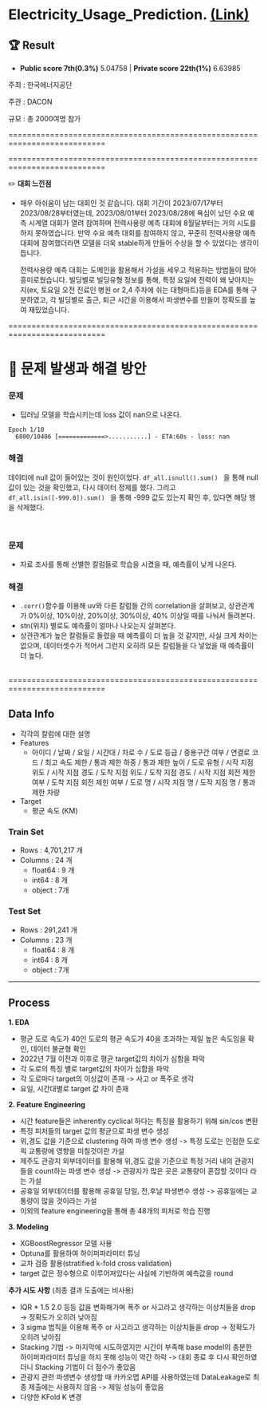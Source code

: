 # Electricity_Usage_Prediction. [(Link)](https://dacon.io/competitions/official/236125/leaderboard)

## 🏆 Result
- **Public score 7th(0.3%)** 5.04758 | **Private score 22th(1%)** 6.63985



주최 : 한국에너지공단

주관 : DACON

규모 : 총 2000여명 참가

===========================================================================



===========================================================================
  
  

  

✏️
**대회 느낀점**
 - 매우 아쉬움이 남는 대회인 것 같습니다. 대회 기간이 2023/07/17부터 2023/08/28부터였는데, 2023/08/01부터 2023/08/28에 욕심이 났던 수요 예측 시계열 대회가 열려 참여하며 전력사용량 예측 대회에 8월달부터는 거의 시도를 하지 못하였습니다.
   만약 수요 예측 대회를 참여하지 않고, 꾸준히 전력사용량 예측 대회에 참여했더라면 모델을 더욱 stable하게 만들어 수상을 할 수 있었다는 생각이 듭니다.

   전력사용량 예측 대회는 도메인을 활용해서 가설을 세우고 적용하는 방법들이 많아 흥미로웠습니다. 빌딩별로 빌딩유형 정보를 통해, 특정 요일에 전력이 왜 낮아지는지(ex, 토요일 오전 진료인 병원 or 2,4 주차에 쉬는 대형마트)등을 EDA를 통해 구분하였고, 각 빌딩별로 출근, 퇴근 시간을 이용해서 파생변수를 만들어 정확도를 높여 재밌었습니다.
   
   

===========================================================================

# 🚨 문제 발생과 해결 방안

### 문제
- 딥러닝 모델을 학습시키는데 loss 값이 nan으로 나온다.
``` 
Epoch 1/10
  6800/10406 [=============>...........] - ETA:60s - loss: nan
```
### 해결
데이터에 null 값이 들어있는 것이 원인이었다. 
```df_all.isnull().sum() ``` 을 통해 null 값이 있는 것을 확인했고, 다시 데이터 정제를 했다.  그리고 ```df_all.isin([-999.0]).sum() ``` 을 통해 -999 값도 있는지 확인 후, 있다면 해당 행을 삭제했다. 

<br>

### 문제
- 자료 조사를 통해 선별한 칼럼들로 학습을 시켰을 때, 예측률이 낮게 나온다.
### 해결
- ```.corr()```함수를 이용해 uv와 다른 칼럼들 간의 correlation을 살펴보고,
상관관계가 0%이상, 10%이상, 20%이상, 30%이상, 40% 이상일 때를 나눠서 돌려본다. 
- stn(위치) 별로도 예측률이 얼마나 나오는지 살펴본다. 
- 상관관계가 높은 칼럼들로 돌렸을 때 예측률이 더 높을 것 같지만, 사실 크게 차이는 없으며, 데이터셋수가 적어서 그런지 오히려 모든 칼럼들을 다 넣었을 때 예측률이 더 높다.

<br>
===========================================================================


## Data Info

* 각각의 칼럼에 대한 설명
* Features 
  * 아이디 / 날짜 / 요일 / 시간대 / 차로 수 / 도로 등급 / 중용구간 여부 / 연결로 코드 / 최고 속도 제한 / 통과 제한 하중 / 통과 제한 높이 / 도로 유형 / 시작 지점 위도 / 시작 지점 경도 / 도착 지점 위도 / 도착 지점 경도 / 시작 지점 회전 제한 여부 / 도착 지점 회전 제힌 여부 / 도로 명 / 시작 지점 명 / 도작 지점 명 / 통과 제한 차량
* Target
  * 평균 속도 (KM)
  
### Train Set

* Rows : 4,701,217 개
* Columns : 24 개
  * float64 : 9 개
  * int64 : 8 개
  * object : 7개

### Test Set

* Rows : 291,241 개
* Columns : 23 개
  * float64 : 8 개
  * int64 : 8 개
  * object : 7개
  
---

## Process

**1. EDA** 
  * 평균 도로 속도가 40인 도로의 평균 속도가 40을 초과하는 제일 높은 속도임을 확인, 데이터 불균형 확인
  * 2022년 7월 이전과 이후로 평균 target값의 차이가 심함을 파악
  * 각 도로의 특징 별로 target값의 차이가 심함을 파악
  * 각 도로마다 target의 이상값이 존재 -> 사고 or 폭주로 생각
  * 요일, 시간대별로 target 값 차이 존재
  
**2. Feature Engineering** 
  * 시간 feature들은 inherently cyclical 하다는 특징을 활용하기 위해 sin/cos 변환
  * 특정 피처들의 target 값의 평균으로 파생 변수 생성
  * 위,경도 값을 기준으로 clustering 하여 파생 변수 생성 -> 특정 도로는 인접한 도로읙 교통량에 영향을 미칠것이란 가설
  * 제주도 관광지 외부데이터를 활용해 위,경도 값을 기준으로 특정 거리 내의 관광지들을 count하는 파생 변수 생성 -> 관광지가 많은 곳은 교통량이 혼잡할 것이다 라는 가설
  * 공휴일 외부데이터를 활용해 공휴일 당일, 전,후날 파생변수 생성 -> 공휴일에는 교통량이 많을 것이라는 가설
  * 이외의 feature engineering을 통해 총 48개의 피처로 학습 진행

**3. Modeling**

  * XGBoostRegressor 모델 사용
  * Optuna를 활용하여 하이퍼파라미터 튜닝
  * 교차 검증 활용(stratified k-fold cross validation)
  * target 값은 정수형으로 이루어져있다는 사실에 기반하여 예측값을 round 

**추가 시도 사항** (최종 결과 도출에는 비사용)
  * IQR * 1.5 2.0 등등 값을 변화해가며 폭주 or 사고라고 생각하는 이상치들을 drop -> 정확도가 오히려 낮아짐
  * 3 sigma 법칙을 이용해 폭주 or 사고라고 생각하는 이상치들을 drop -> 정확도가 오히려 낮아짐
  * Stacking 기법 -> 마지막에 시도하였지만 시간이 부족해 base model의 충분한 하이퍼파라미터 튜닝을 하지 못해 성능이 약간 하락
    -> 대회 종료 후 다시 확인하였더니 Stacking 기법이 더 점수가 좋았음
  * 관광지 관련 파생변수 생성할 때 카카오맵 API를 사용하였는데 DataLeakage로 최종 제출에는 사용하지 않음 -> 제일 성능이 좋았음
  * 다양한 KFold K 변경


  
